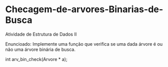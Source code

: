# Checagem-de-arvores-Binarias-de-Busca

Atividade de Estrutura de Dados II

Enuncioado:
Implemente uma função que verifica se uma dada árvore é ou não uma árvore binária de busca.

int arv_bin_check(Arvore * a);

